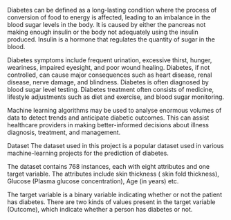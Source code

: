 Diabetes can be defined as a long-lasting condition where the process of conversion of food to energy is affected, leading to an imbalance in the blood sugar levels in the body. It is caused by either the pancreas not making enough insulin or the body not adequately using the insulin produced. Insulin is a hormone that regulates the quantity of sugar in the blood.

Diabetes symptoms include frequent urination, excessive thirst, hunger, weariness, impaired eyesight, and poor wound healing. Diabetes, if not controlled, can cause major consequences such as heart disease, renal disease, nerve damage, and blindness. Diabetes is often diagnosed by blood sugar level testing. Diabetes treatment often consists of medicine, lifestyle adjustments such as diet and exercise, and blood sugar monitoring.

Machine learning algorithms may be used to analyse enormous volumes of data to detect trends and anticipate diabetic outcomes. This can assist healthcare providers in making better-informed decisions about illness diagnosis, treatment, and management.

Dataset
The dataset used in this project is a popular dataset used in various machine-learning projects for the prediction of diabetes.

The dataset contains 768 instances, each with eight attributes and one target variable. The attributes include skin thickness ( skin fold thickness), Glucose (Plasma glucose concentration), Age (in years) etc.

The target variable is a binary variable indicating whether or not the patient has diabetes. There are two kinds of values present in the target variable (Outcome), which indicate whether a person has diabetes or not.
